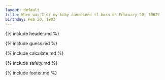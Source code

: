 ```yaml
---
layout: default
title: When was I or my baby conceived if born on February 20, 1902?
birthday: Feb 20, 1902
---
```


{% include header.md %}

{% include guess.md %}

{% include calculate.md %}

{% include safety.md %}

{% include footer.md %}



